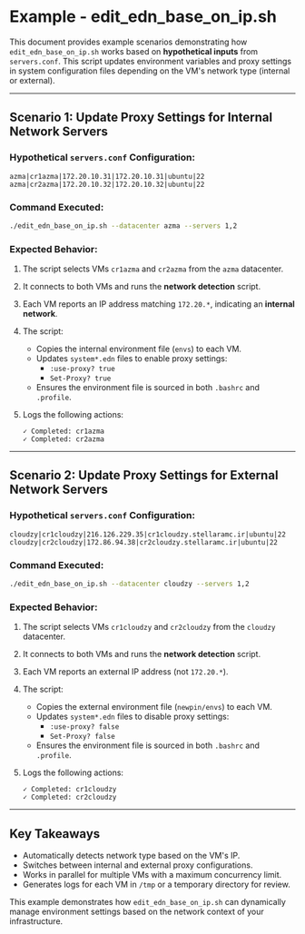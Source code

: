 # Example - edit_edn_base_on_ip.sh

This document provides example scenarios demonstrating how `edit_edn_base_on_ip.sh` works based on **hypothetical inputs** from `servers.conf`. This script updates environment variables and proxy settings in system configuration files depending on the VM's network type (internal or external).

---

## **Scenario 1: Update Proxy Settings for Internal Network Servers**

### **Hypothetical `servers.conf` Configuration:**

```
azma|cr1azma|172.20.10.31|172.20.10.31|ubuntu|22
azma|cr2azma|172.20.10.32|172.20.10.32|ubuntu|22
```

### **Command Executed:**

```bash
./edit_edn_base_on_ip.sh --datacenter azma --servers 1,2
```

### **Expected Behavior:**
1. The script selects VMs `cr1azma` and `cr2azma` from the `azma` datacenter.
2. It connects to both VMs and runs the **network detection** script.
3. Each VM reports an IP address matching `172.20.*`, indicating an **internal network**.
4. The script:
   - Copies the internal environment file (`envs`) to each VM.
   - Updates `system*.edn` files to enable proxy settings:
     - `:use-proxy? true`
     - `Set-Proxy? true`
   - Ensures the environment file is sourced in both `.bashrc` and `.profile`.
5. Logs the following actions:

   ```plaintext
   ✓ Completed: cr1azma
   ✓ Completed: cr2azma
   ```

---

## **Scenario 2: Update Proxy Settings for External Network Servers**

### **Hypothetical `servers.conf` Configuration:**

```
cloudzy|cr1cloudzy|216.126.229.35|cr1cloudzy.stellaramc.ir|ubuntu|22
cloudzy|cr2cloudzy|172.86.94.38|cr2cloudzy.stellaramc.ir|ubuntu|22
```

### **Command Executed:**

```bash
./edit_edn_base_on_ip.sh --datacenter cloudzy --servers 1,2
```

### **Expected Behavior:**
1. The script selects VMs `cr1cloudzy` and `cr2cloudzy` from the `cloudzy` datacenter.
2. It connects to both VMs and runs the **network detection** script.
3. Each VM reports an external IP address (not `172.20.*`).
4. The script:
   - Copies the external environment file (`newpin/envs`) to each VM.
   - Updates `system*.edn` files to disable proxy settings:
     - `:use-proxy? false`
     - `Set-Proxy? false`
   - Ensures the environment file is sourced in both `.bashrc` and `.profile`.
5. Logs the following actions:

   ```plaintext
   ✓ Completed: cr1cloudzy
   ✓ Completed: cr2cloudzy
   ```

---

## **Key Takeaways**

- Automatically detects network type based on the VM's IP.
- Switches between internal and external proxy configurations.
- Works in parallel for multiple VMs with a maximum concurrency limit.
- Generates logs for each VM in `/tmp` or a temporary directory for review.

This example demonstrates how `edit_edn_base_on_ip.sh` can dynamically manage environment settings based on the network context of your infrastructure.


